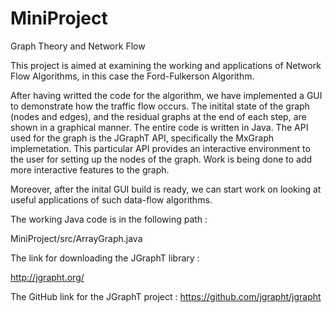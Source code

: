 # MiniProject

Graph Theory and Network Flow

This project is aimed at examining the working and applications of Network Flow Algorithms, in this case the Ford-Fulkerson Algorithm.

After having writted the code for the algorithm, we have implemented a GUI to demonstrate how the traffic flow occurs.
The initital state of the graph (nodes and edges), and the residual graphs at the end of each step, are shown in a graphical manner.
The entire code is written in Java. 
The API used for the graph is the JGraphT API, specifically the MxGraph implemetation.
This particular API provides an interactive environment to the user for setting up the nodes of the graph.
Work is being done to add more interactive features to the graph.

Moreover, after the inital GUI build is ready, we can start work on looking at useful applications of such data-flow algorithms.

The working Java code is in the following path : 
    
   MiniProject/src/ArrayGraph.java
    
The link for downloading the JGraphT library : 

   http://jgrapht.org/

The GitHub link for the JGraphT project : 
   https://github.com/jgrapht/jgrapht
   
